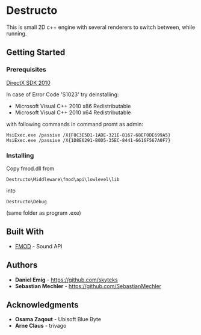 # Destructo

This is small 2D c++ engine with several renderers to switch between, while running.

## Getting Started

### Prerequisites


[DirectX SDK 2010](https://www.microsoft.com/en-us/download/details.aspx?id=6812)

In case of Error Code 'S1023' try deinstalling:
* Microsoft Visual C++ 2010 x86 Redistributable
* Microsoft Visual C++ 2010 x64 Redistributable

with following commands in command promt as admin:
```
MsiExec.exe /passive /X{F0C3E5D1-1ADE-321E-8167-68EF0DE699A5}
MsiExec.exe /passive /X{1D8E6291-B0D5-35EC-8441-6616F567A0F7} 
```
### Installing

Copy fmod.dll from
```
Destructo\Middleware\fmod\api\lowlevel\lib
```
into
```
Destructo\Debug
```
(same folder as program .exe)


## Built With

* [FMOD](http://www.fmod.com/) - Sound API

## Authors

* **Daniel Emig** - https://github.com/skyteks
* **Sebastian Mechler** - https://github.com/SebastianMechler

## Acknowledgments

* **Osama Zaqout** - Ubisoft Blue Byte
* **Arne Claus** - trivago

